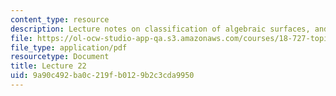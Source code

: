 ```yaml
---
content_type: resource
description: Lecture notes on classification of algebraic surfaces, and moduli.
file: https://ol-ocw-studio-app-qa.s3.amazonaws.com/courses/18-727-topics-in-algebraic-geometry-algebraic-surfaces-spring-2008/9a90c492ba0c219fb0129b2c3cda9950_lect22.pdf
file_type: application/pdf
resourcetype: Document
title: Lecture 22
uid: 9a90c492-ba0c-219f-b012-9b2c3cda9950
---
```

